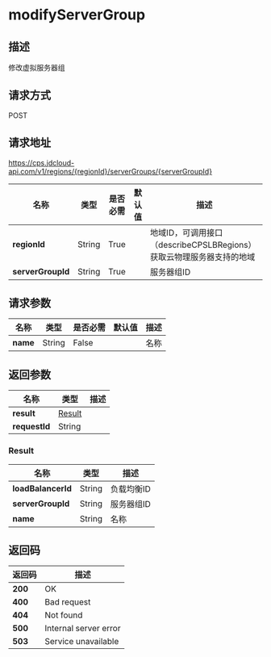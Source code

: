 # modifyServerGroup


## 描述
修改虚拟服务器组

## 请求方式
POST

## 请求地址
https://cps.jdcloud-api.com/v1/regions/{regionId}/serverGroups/{serverGroupId}

|名称|类型|是否必需|默认值|描述|
|---|---|---|---|---|
|**regionId**|String|True| |地域ID，可调用接口（describeCPSLBRegions）获取云物理服务器支持的地域|
|**serverGroupId**|String|True| |服务器组ID|

## 请求参数
|名称|类型|是否必需|默认值|描述|
|---|---|---|---|---|
|**name**|String|False| |名称|


## 返回参数
|名称|类型|描述|
|---|---|---|
|**result**|[Result](#result)| |
|**requestId**|String| |

### <div id="result">Result</div>
|名称|类型|描述|
|---|---|---|
|**loadBalancerId**|String|负载均衡ID|
|**serverGroupId**|String|服务器组ID|
|**name**|String|名称|

## 返回码
|返回码|描述|
|---|---|
|**200**|OK|
|**400**|Bad request|
|**404**|Not found|
|**500**|Internal server error|
|**503**|Service unavailable|
